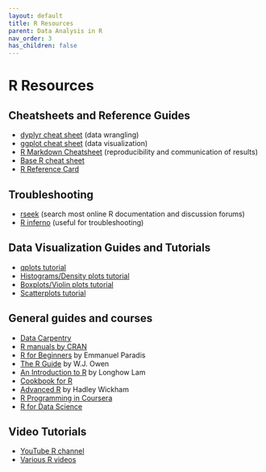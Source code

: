 ```yaml
---
layout: default
title: R Resources
parent: Data Analysis in R
nav_order: 3
has_children: false
---
```


# R Resources

## Cheatsheets and Reference Guides

* [dyplyr cheat sheet](https://www.rstudio.com/wp-content/uploads/2015/02/data-wrangling-cheatsheet.pdf) (data wrangling)
* [ggplot cheat sheet](https://www.rstudio.com/wp-content/uploads/2015/03/ggplot2-cheatsheet.pdf) (data visualization)
* [R Markdown Cheatsheet](https://rstudio.com/wp-content/uploads/2015/02/rmarkdown-cheatsheet.pdf) (reproducibility and communication of results)
* [Base R cheat sheet](https://www.rstudio.com/wp-content/uploads/2016/05/base-r.pdf)
* [R Reference Card](https://cran.r-project.org/doc/contrib/Short-refcard.pdf)

## Troubleshooting

* [rseek](http://rseek.org) (search most online R documentation and discussion forums)
* [R inferno](http://www.burns-stat.com/documents/books/the-r-inferno) (useful for troubleshooting)

## Data Visualization Guides and Tutorials

* [qplots tutorial](http://www.sthda.com/english/wiki/qplot-quick-plot-with-ggplot2-r-software-and-data-visualization)
* [Histograms/Density plots tutorial](http://www.sthda.com/english/wiki/ggplot2-histogram-plot-quick-start-guide-r-software-and-data-visualization)
* [Boxplots/Violin plots tutorial](http://www.sthda.com/english/wiki/ggplot2-box-plot-quick-start-guide-r-software-and-data-visualization)
* [Scatterplots tutorial](http://www.sthda.com/english/wiki/ggplot2-scatter-plots-quick-start-guide-r-software-and-data-visualization)

## General guides and courses

* [Data Carpentry](http://www.datacarpentry.org/R-genomics/01-intro-to-R.html)
* [R manuals by CRAN](https://cran.r-project.org/manuals.html)
* [R for Beginners](https://cran.r-project.org/doc/contrib/Paradis-rdebuts_en.pdf) by Emmanuel Paradis
* [The R Guide](https://cran.r-project.org/doc/contrib/Owen-TheRGuide.pdf) by W.J. Owen
* [An Introduction to R](https://cran.r-project.org/doc/contrib/Lam-IntroductionToR_LHL.pdf) by Longhow Lam
* [Cookbook for R](http://www.cookbook-r.com)
* [Advanced R](http://adv-r.had.co.nz/) by Hadley Wickham
* [R Programming in Coursera](https://www.coursera.org/learn/r-programming)
* [R for Data Science](http://r4ds.had.co.nz)

## Video Tutorials

* [YouTube R channel](https://www.youtube.com/user/TheLearnR)
* [Various R videos](http://jeromyanglim.blogspot.co.uk/2010/05/videos-on-data-analysis-with-r.html) 


